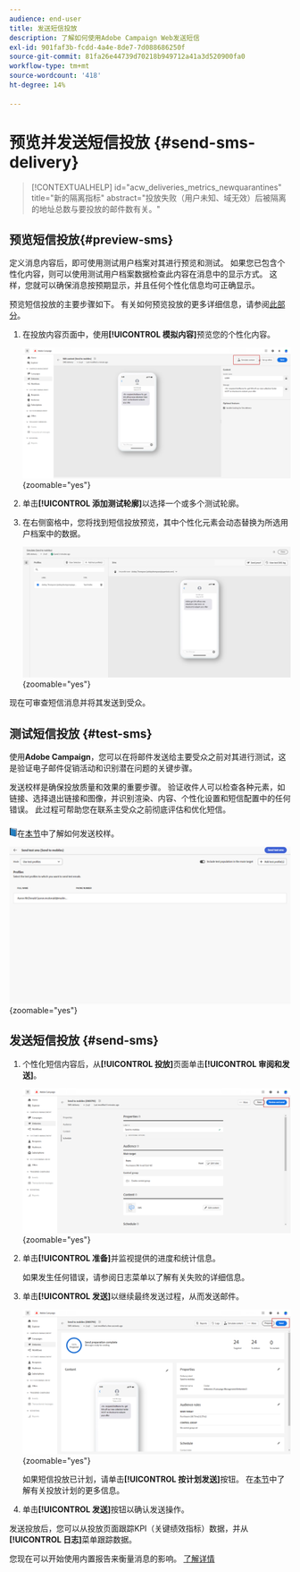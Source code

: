 ```yaml
---
audience: end-user
title: 发送短信投放
description: 了解如何使用Adobe Campaign Web发送短信
exl-id: 901faf3b-fcdd-4a4e-8de7-7d088686250f
source-git-commit: 81fa26e44739d70218b949712a41a3d520900fa0
workflow-type: tm+mt
source-wordcount: '418'
ht-degree: 14%

---
```


# 预览并发送短信投放 {#send-sms-delivery}

>[!CONTEXTUALHELP]
>id="acw_deliveries_metrics_newquarantines"
>title="新的隔离指标"
>abstract="投放失败（用户未知、域无效）后被隔离的地址总数与要投放的邮件数有关。"

## 预览短信投放{#preview-sms}

定义消息内容后，即可使用测试用户档案对其进行预览和测试。 如果您已包含个性化内容，则可以使用测试用户档案数据检查此内容在消息中的显示方式。 这样，您就可以确保消息按预期显示，并且任何个性化信息均可正确显示。

预览短信投放的主要步骤如下。 有关如何预览投放的更多详细信息，请参阅[此部分](../preview-test/preview-content.md)。

1. 在投放内容页面中，使用&#x200B;**[!UICONTROL 模拟内容]**&#x200B;预览您的个性化内容。

   ![](assets/sms_send_1.png){zoomable="yes"}

1. 单击&#x200B;**[!UICONTROL 添加测试轮廓]**&#x200B;以选择一个或多个测试轮廓。

   <!--
    Once your test profiles are selected, click **[!UICONTROL Select]**.
    ![](assets/sms_send_2.png){zoomable="yes"}
    -->

1. 在右侧窗格中，您将找到短信投放预览，其中个性化元素会动态替换为所选用户档案中的数据。

   ![](assets/sms_send_3.png){zoomable="yes"}

现在可审查短信消息并将其发送到受众。

## 测试短信投放 {#test-sms}

使用&#x200B;**Adobe Campaign**，您可以在将邮件发送给主要受众之前对其进行测试，这是验证电子邮件促销活动和识别潜在问题的关键步骤。

发送校样是确保投放质量和效果的重要步骤。 验证收件人可以检查各种元素，如链接、选择退出链接和图像，并识别渲染、内容、个性化设置和短信配置中的任何错误。 此过程可帮助您在联系主受众之前彻底评估和优化短信。

![](../assets/do-not-localize/book.png)在[本节](../preview-test/test-deliveries.md)中了解如何发送校样。

![](assets/sms_send_6.png){zoomable="yes"}

## 发送短信投放 {#send-sms}

1. 个性化短信内容后，从&#x200B;**[!UICONTROL 投放]**&#x200B;页面单击&#x200B;**[!UICONTROL 审阅和发送]**。

   ![](assets/sms_send_4.png){zoomable="yes"}

1. 单击&#x200B;**[!UICONTROL 准备]**&#x200B;并监视提供的进度和统计信息。

   如果发生任何错误，请参阅日志菜单以了解有关失败的详细信息。

1. 单击&#x200B;**[!UICONTROL 发送]**&#x200B;以继续最终发送过程，从而发送邮件。

   ![](assets/sms_send_5.png){zoomable="yes"}

   如果短信投放已计划，请单击&#x200B;**[!UICONTROL 按计划发送]**&#x200B;按钮。 在[本节](../msg/gs-messages.md#schedule-the-delivery-sending)中了解有关投放计划的更多信息。


1. 单击&#x200B;**[!UICONTROL 发送]**&#x200B;按钮以确认发送操作。

发送投放后，您可以从投放页面跟踪KPI（关键绩效指标）数据，并从&#x200B;**[!UICONTROL 日志]**&#x200B;菜单跟踪数据。

您现在可以开始使用内置报告来衡量消息的影响。 [了解详情](../reporting/sms-report.md)

